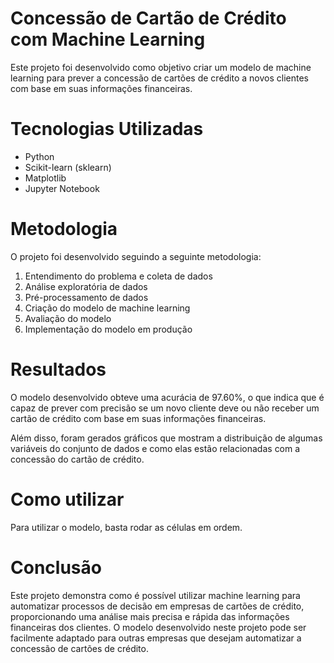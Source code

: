 # Concessão de Cartão de Crédito com Machine Learning
Este projeto foi desenvolvido como objetivo criar um modelo de machine learning para prever a concessão de cartões de crédito a novos clientes com base em suas informações financeiras.

# Tecnologias Utilizadas
- Python
- Scikit-learn (sklearn)
- Matplotlib
- Jupyter Notebook

# Metodologia

O projeto foi desenvolvido seguindo a seguinte metodologia:

1. Entendimento do problema e coleta de dados
2. Análise exploratória de dados
3. Pré-processamento de dados
4. Criação do modelo de machine learning
5. Avaliação do modelo
6. Implementação do modelo em produção

# Resultados

O modelo desenvolvido obteve uma acurácia de 97.60%, o que indica que é capaz de prever com precisão se um novo cliente deve ou não receber um cartão de crédito com base em suas informações financeiras.

Além disso, foram gerados gráficos que mostram a distribuição de algumas variáveis do conjunto de dados e como elas estão relacionadas com a concessão do cartão de crédito.

# Como utilizar

Para utilizar o modelo, basta rodar as células em ordem.

# Conclusão

Este projeto demonstra como é possível utilizar machine learning para automatizar processos de decisão em empresas de cartões de crédito, proporcionando uma análise mais precisa e rápida das informações financeiras dos clientes. O modelo desenvolvido neste projeto pode ser facilmente adaptado para outras empresas que desejam automatizar a concessão de cartões de crédito.
